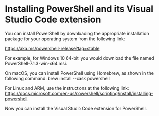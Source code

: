 # Installing PowerShell and its Visual Studio Code extension

You can install PowerShell by downloading the appropriate installation package for your operating system from the following link:

https://aka.ms/powershell-release?tag=stable

For example, for Windows 10 64-bit, you would download the file named PowerShell-7.1.3-win-x64.msi.

On macOS, you can install PowerShell using Homebrew, as shown in the following command:
brew install --cask powershell

For Linux and ARM, use the instructions at the following link:
https://docs.microsoft.com/en-us/powershell/scripting/install/installing-powershell

Now you can install the Visual Studio Code extension for PowerShell.